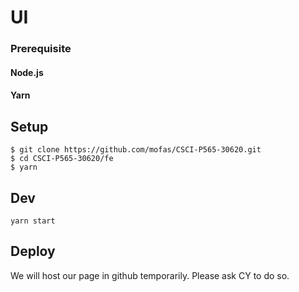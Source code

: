 # UI

### Prerequisite

#### Node.js
#### Yarn

## Setup

```
$ git clone https://github.com/mofas/CSCI-P565-30620.git
$ cd CSCI-P565-30620/fe
$ yarn
```

## Dev

```
yarn start
```



## Deploy

We will host our page in github temporarily. Please ask CY to do so.